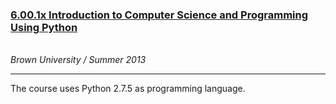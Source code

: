 <a href="https://www.edx.org/course/mitx/mitx-6-00-1x-introduction-computer-1122"><h3>6.00.1x Introduction to Computer Science and Programming Using Python</h3></a><br><i> Brown University / Summer 2013 </i>
<br />
<hr>

<p>The course uses Python 2.7.5 as programming language. </p>

